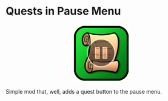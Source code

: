 # Quests in Pause Menu

<p align="center"><img src="logo.png" width="150" alt="the mod's logo" /></p>

Simple mod that, well, adds a quest button to the pause menu.